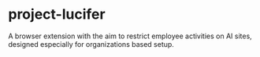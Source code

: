 # project-lucifer
A browser extension with the aim to restrict employee activities on AI sites, designed especially for organizations based setup.
